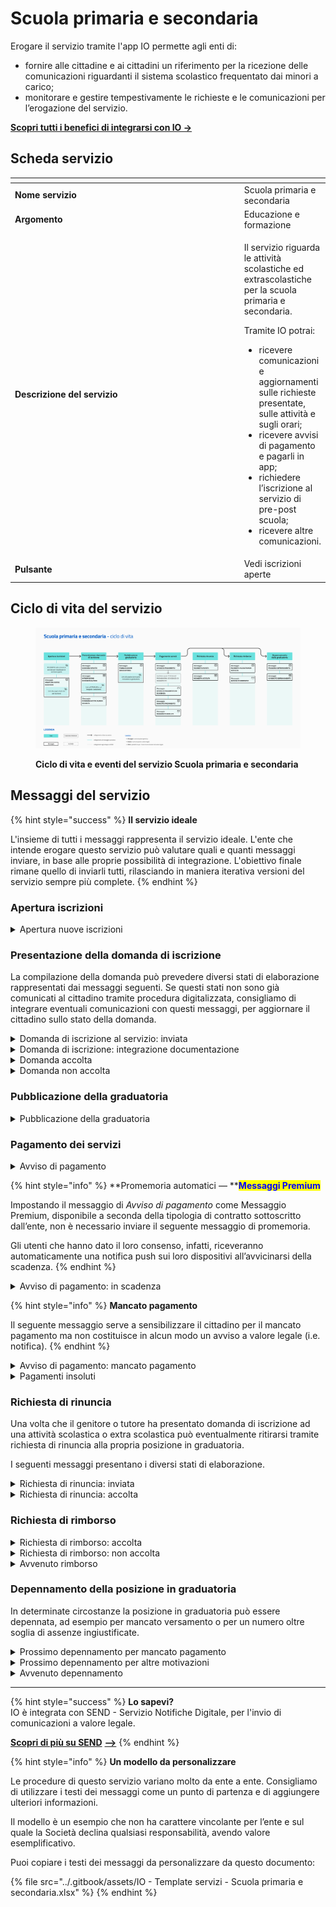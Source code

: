 # Scuola primaria e secondaria

Erogare il servizio tramite l'app IO permette agli enti di:

* fornire alle cittadine e ai cittadini un riferimento per la ricezione delle comunicazioni riguardanti il sistema scolastico frequentato dai minori a carico;
* monitorare e gestire tempestivamente le richieste e le comunicazioni per l’erogazione del servizio.

[**Scopri tutti i benefici di integrarsi con IO →** ](https://docs.pagopa.it/manuale-servizi/lapp-io/cose-io-e-qual-e-il-suo-obiettivo)

## Scheda servizio <a href="#scheda-servizio" id="scheda-servizio"></a>

<table data-header-hidden><thead><tr><th width="373"></th><th></th></tr></thead><tbody><tr><td><strong>Nome servizio</strong></td><td>Scuola primaria e secondaria</td></tr><tr><td><strong>Argomento</strong></td><td>Educazione e formazione</td></tr><tr><td><strong>Descrizione del servizio</strong></td><td><p>Il servizio riguarda le attività scolastiche ed extrascolastiche per la scuola primaria e secondaria.</p><p></p><p>Tramite IO potrai:</p><ul><li>ricevere comunicazioni e aggiornamenti sulle richieste presentate, sulle attività e sugli orari;</li><li>ricevere avvisi di pagamento e pagarli in app;</li><li>richiedere l’iscrizione al servizio di pre-post scuola;</li><li>ricevere altre comunicazioni.</li></ul></td></tr><tr><td><strong>Pulsante</strong></td><td>Vedi iscrizioni aperte</td></tr></tbody></table>

## Ciclo di vita del servizio

<figure><img src="../.gitbook/assets/Educazione e formazione_Scuola primaria e secondaria.png" alt=""><figcaption><p><strong>Ciclo di vita e eventi del servizio Scuola primaria e secondaria</strong></p></figcaption></figure>

## Messaggi del servizio

{% hint style="success" %}
**Il servizio ideale**

L'insieme di tutti i messaggi rappresenta il servizio ideale. L'ente che intende erogare questo servizio può valutare quali e quanti messaggi inviare, in base alle proprie possibilità di integrazione. L'obiettivo finale rimane quello di inviarli tutti, rilasciando in maniera iterativa versioni del servizio sempre più complete.
{% endhint %}

### Apertura iscrizioni

<details>

<summary>Apertura nuove iscrizioni</summary>

**🖋 Titolo del messaggio:** Sono aperte le iscrizioni per l’anno educativo \<aaaa/aaaa>

🗒 **Testo del messaggio**:&#x20;

Dal \<gg/mm/aaaa> al \<gg/mm/aaaa> potrai fare domanda di iscrizione al servizio \<tipologia di servizio> per l’anno educativo \<aaaa/aaaa>.

Per ulteriori informazioni e fare domanda d’iscrizione, \[visita questo sito]\(URL).

**🪄 Pulsante**: Fai domanda

***

**Destinatari**: Tutti i genitori/tutori che hanno responsabilità genitoriale di un minore iscritto ad una scuola primaria o secondaria dell’area geografica di azione del servizio.

**Quando inviarlo**: Nei mesi precedenti all’inizio dell’anno educativo.

**User story**: Come cittadino voglio ricevere promemoria dell’apertura delle nuove iscrizioni

</details>

### Presentazione della domanda di iscrizione

La compilazione della domanda può prevedere diversi stati di elaborazione rappresentati dai messaggi seguenti. Se questi stati non sono già comunicati al cittadino tramite procedura digitalizzata, consigliamo di integrare eventuali comunicazioni con questi messaggi, per aggiornare il cittadino sullo stato della domanda.&#x20;

<details>

<summary>Domanda di iscrizione al servizio: inviata</summary>

**🖋 Titolo del messaggio:** Abbiamo ricevuto la tua domanda

🗒 **Testo del messaggio**:&#x20;

Il \<gg/mm/aaaa> abbiamo ricevuto la tua domanda di iscrizione per \<nome> \<cognome> al servizio \<tipologia del servizio>  per l’anno educativo \<aaaa/aaaa>.&#x20;

Il numero di protocollo della tua domanda è: \<nnnn>

Per consultare il riepilogo della domanda, \[visita questo sito]\(URL).

**🪄 Pulsante**: Vai alla tua domanda&#x20;

***

**Destinatari:** Il genitore/tutore che ha presentato domanda di iscrizione.

**Quando inviarlo:** Quando la domanda è ricevuta dall’ente.

**User story:** Come cittadino voglio ricevere aggiornamenti sullo stato della mia domanda.

</details>

<details>

<summary>Domanda di iscrizione: integrazione documentazione</summary>

**🖋 Titolo del messaggio:** Richiesta di integrazione

🗒 **Testo del messaggio**:&#x20;

Per elaborare la tua domanda di iscrizione per \<nome> \<cognome> al servizio \<tipologia di servizio> nr. \<nnnn> per l’anno educativo \<aaaa/aaaa>, abbiamo bisogno di ricevere entro il \<gg/mm/aaaa> altri documenti.

Consulta il riepilogo della domanda, \[visita questo sito]\(URL).

**🪄 Pulsante**: n/a

***

**Destinatari**: Il genitore/tutore che ha presentato domanda di iscrizione.

**Quando inviarlo**: Quando l’ente necessita di integrazione documentale alla domanda presentata.

**User story**: Come cittadino voglio ricevere aggiornamenti sullo stato della mia domanda.

</details>

<details>

<summary>Domanda accolta</summary>

**🖋 Titolo del messaggio:** La tua domanda è stata accolta

🗒 **Testo del messaggio**:&#x20;

La domanda di iscrizione per \<nome> \<cognome> al servizio \<tipologia di servizio> nr. \<nnnn> per l'anno educativo \<aaaa/aaaa> è stata accolta in \<gg/mm/aaaa>. \
Sarà possibile consultare la propria posizione in graduatoria dal \<gg/mm/aaaa>.

\[Se previsto] Per consultare il riepilogo della domanda, \[visita questo sito]\(URL).&#x20;

**🪄 Pulsante**: n/a

***

**Destinatari**: Il genitore/tutore che ha presentato domanda di iscrizione.

**Quando inviarlo**: Quando la domanda è accolta

**User story**: Come cittadino voglio ricevere aggiornamenti sullo stato della mia domanda.

</details>

<details>

<summary>Domanda non accolta</summary>

**🖋 Titolo del messaggio:** La tua domanda non è stata accolta

🗒 **Testo del messaggio**:&#x20;

La domanda di iscrizione per \<nome> \<cognome> al servizio \<tipologia di servizio> nr. \<nnnn> per l'anno educativo \<aaaa/aaaa> non è stata accolta.&#x20;

Per ulteriori informazioni, \[visita questo sito]\(URL).&#x20;

**🪄 Pulsante**: n/a

***

**Destinatari**: Il genitore/tutore che ha presentato domanda di iscrizione.

**Quando inviarlo**: Quando la domanda non è accolta

**User story**: Come cittadino voglio ricevere aggiornamenti sullo stato della mia domanda.

</details>

### Pubblicazione della graduatoria

<details>

<summary>Pubblicazione della graduatoria</summary>

**🖋 Titolo del messaggio:** Pubblicata la graduatoria \<provvisoria/definitiva> per l’anno \<aaaa/aaaa>

🗒 **Testo del messaggio**:&#x20;

È disponibile la graduatoria di ammissione al servizio \<tipologia di servizio> per l’anno educativo \<aaaa/aaaa> per \<nome> \<cognome>.

\[Se previsto] Per confermare l’iscrizione, dovrai effettuare il pagamento per la \<rata unica/prima rata> entro il \<gg/mm/aaaa>.

Se vuoi rinunciare alla tua posizione, hai tempo fino al \<gg/mm/aaaa>.

Per visualizzare la tua posizione in graduatoria \[visita questo sito]\(URL).

**🪄 Pulsante**:Vai alla graduatoria&#x20;

***

**Destinatari**: Tutti i genitori/tutori che hanno responsabilità genitoriale di un minore per il quale è stata fatta domanda di iscrizione.

**Quando inviarlo**: Quando è pubblicata la graduatoria di ammissione.

**User story**: Come cittadino voglio ricevere aggiornamenti sullo stato della mia domanda.

</details>

### Pagamento dei servizi

<details>

<summary>Avviso di pagamento</summary>

:sparkles: <mark style="color:blue;">**Messaggio Premium**</mark> — Se hai un contratto Premium, ti consigliamo di configurare questo messaggio con promemoria Premium: i destinatari verranno avvisati dell‘avvicinarsi della scadenza tramite notifica push.

***

**🖋 Titolo del messaggio:** Hai un nuovo avviso di pagamento

🗒 **Testo del messaggio**:

C'è un avviso da pagare intestato a \<nome> \<cognome> e relativo a \<causale>.

L’importo è stato calcolato sulla base dell’ISEE (Indicatore Situazione Economica Equivalente) presentato in fase di domanda di iscrizione.

**Devi pagare:** <00,00> €

**Entro il:** \<gg/mm/aaaa>

Puoi pagare direttamente in app premendo “Vedi Avviso”, oppure tramite tutti i canali di pagamento della piattaforma pagoPA e le altre modalità di pagamento offerte dell'ente creditore.

Se hai già provveduto a pagare l'avviso ignora questo messaggio.

Per maggiori informazioni o per richiedere assistenza, contattaci tramite i canali che trovi nella scheda servizio.

In fase di pagamento, se previsto dall'ente, l'importo riportato nel messaggio potrebbe subire variazioni.

**🪄 Pulsante**: Vedi Avviso

***

**Destinatari**: Il genitore/tutore che ha presentato domanda per un servizio

**Quando inviarlo**: Quando è necessario effettuare il pagamento per confermare l’iscrizione al servizio

**User story**: Come cittadino voglio ricevere aggiornamenti sullo stato della mia domanda

</details>

{% hint style="info" %}
**Promemoria automatici — **<mark style="color:blue;">**Messaggi Premium**</mark>

Impostando il messaggio di _Avviso di pagamento_ come Messaggio Premium, disponibile a seconda della tipologia di contratto sottoscritto dall’ente, non è necessario inviare il seguente messaggio di promemoria.

Gli utenti che hanno dato il loro consenso, infatti, riceveranno automaticamente una notifica push sui loro dispositivi all’avvicinarsi della scadenza.
{% endhint %}

<details>

<summary>Avviso di pagamento: in scadenza</summary>

**🖋 Titolo del messaggio:** Hai un pagamento in scadenza

🗒 **Testo del messaggio**:&#x20;

Il tuo pagamento per \<servizio> sta per scadere.

Se hai già provveduto a pagare l’avviso ignora questo messaggio.

**🪄 Pulsante**: Vedi Avviso

***

**Destinatari**: Il genitore/tutore che ha presentato domanda per il servizio

**Quando inviarlo**: Quando il pagamento è prossimo alla scadenza

**User story**: Come cittadino voglio ricevere un promemoria per i pagamenti in scadenza.

</details>

{% hint style="info" %}
**Mancato pagamento**

Il seguente messaggio serve a sensibilizzare il cittadino per il mancato pagamento ma non costituisce in alcun modo un avviso a valore legale (i.e. notifica).
{% endhint %}

<details>

<summary>Avviso di pagamento: mancato pagamento</summary>

**🖋 Titolo del messaggio:** Pagamento non effettuato

🗒 **Testo del messaggio**:&#x20;

Il tuo pagamento per \<causale> è scaduto il \<gg/mm/aaaa>.

Se hai già provveduto a pagare l’avviso ignora questo messaggio.

**🪄 Pulsante**: Vedi Avviso

***

**Destinatari**: Il genitore/tutore che ha presentato domanda per il servizio

**Quando inviarlo**: Quando il pagamento non è stato effettuato entro il termine.

**User story**: Come cittadino voglio ricevere un promemoria per i pagamenti in scadenza.

</details>

<details>

<summary>Pagamenti insoluti</summary>

**🖋 Titolo del messaggio:** L'iscrizione al servizio è bloccata da pagamenti insoluti

🗒 **Testo del messaggio**:&#x20;

Risultano pagamenti insoluti a carico di \<nome> \<cognome> e relative a \<causale>.

Per maggiori informazioni o per richiedere assistenza, contattaci tramite i canali che trovi nella scheda servizio.

**🪄 Pulsante**: Vedi Avviso

***

**Destinatari**: Il genitore/tutore che ha presentato domanda per il servizio

**Quando inviarlo**: Quando risultano pagamenti insoluti a carico del cittadino

**User story**: Come cittadino voglio ricevere avvisi su pagamenti insoluti a mio carico

</details>

### Richiesta di rinuncia

Una volta che il genitore o tutore ha presentato domanda di iscrizione ad una attività scolastica o extra scolastica può eventualmente ritirarsi tramite richiesta di rinuncia alla propria posizione in graduatoria.

I seguenti messaggi presentano i diversi stati di elaborazione.

<details>

<summary>Richiesta di rinuncia: inviata</summary>

**🖋 Titolo del messaggio:** Abbiamo ricevuto la tua richiesta di rinuncia

🗒 **Testo del messaggio**:&#x20;

Abbiamo ricevuto la tua richiesta di rinuncia alla posizione in graduatoria per il servizio \<tipologia di servizio> per l’anno educativo \<aaaa/aaaa>.

Per ulteriori informazioni, \[visita questo sito]\(URL).

**🪄 Pulsante**: n/a

***

**Destinatari:** Il genitore/tutore che ha presentato richiesta di rinuncia.

**Quando inviarlo:** Quando il cittadino invia una richiesta di rinuncia.

**User story:** Come cittadino voglio ricevere comunicazioni sullo stato della mia richiesta.

</details>

<details>

<summary>Richiesta di rinuncia: accolta</summary>

**🖋 Titolo del messaggio:** Hai rinunciato alla tua posizione

🗒 **Testo del messaggio**:&#x20;

La tua richiesta di rinuncia alla tua posizione in graduatoria per il servizio \<tipologia di servizio> per l’anno educativo \<aaaa/aaaa> è stata accolta.

Per ulteriori informazioni, \[visita questo sito]\(URL).

**🪄 Pulsante**: n/a

***

**Destinatari:** Il genitore/tutore che ha presentato richiesta di rinuncia.

**Quando inviarlo:** Quando la richiesta di rinuncia viene accolta dall’ente e la posizione rimossa dalla graduatoria.

**User story:** Come cittadino voglio ricevere comunicazioni sullo stato della mia richiesta.

</details>

### Richiesta di rimborso

<details>

<summary>Richiesta di rimborso: accolta</summary>

**🖋 Titolo del messaggio:** La tua richiesta di rimborso è stata accolta

🗒 **Testo del messaggio**:&#x20;

La tua richiesta di rimborso per il servizio \<tipologia di servizio> per \<nome> \<cognome> per l’anno \<aaaa/aaaa> è stata accolta.

**Ti rimborseremo**: <00,00> €

Entro il: \<gg/mm/aaaa>

**🪄 Pulsante**: n/a

***

**Destinatari:** Il genitore/tutore che ha presentato richiesta di rimborso.

**Quando inviarlo:** Quando la richiesta di rimborso è confermata dall’ente.

**User story:** Come cittadino voglio ricevere aggiornamenti sullo stato della mia richiesta.

</details>

<details>

<summary>Richiesta di rimborso: non accolta</summary>

**🖋 Titolo del messaggio:** La tua richiesta di rimborso non è stata accolta

🗒 **Testo del messaggio**:&#x20;

La domanda per rimborso per il servizio \<tipologia di servizi> per \<nome> \<cognome> per l’anno \<aaaa/aaaa> non è stata accolta.&#x20;

Per ulteriori informazioni, \[visita il sito]\(URL).

**🪄 Pulsante**: n/a

***

**Destinatari:** Il genitore/tutore che ha presentato richiesta di rimborso.

**Quando inviarlo:** Quando la richiesta di rimborso è rigettata dall’ente.

**User story:** Come cittadino voglio ricevere aggiornamenti sullo stato della mia richiesta.

</details>

<details>

<summary>Avvenuto rimborso</summary>

**🖋 Titolo del messaggio:** Il tuo rimborso è in arrivo

🗒 **Testo del messaggio**:&#x20;

Il gg/mm/aaaa abbiamo emesso un rimborso per l’iscrizione al servizio \<tipologia di servizio> per l’anno educativo \<aaaa/aaaa>.

**Ti abbiamo rimborsato**: <00,00> €

Per maggiori informazioni o per richiedere assistenza, contattaci tramite i canali che trovi nella scheda servizio.

**🪄 Pulsante**: Vedi ricevuta

***

**Destinatari:** Il genitore/tutore che ha presentato richiesta di rimborso, il cittadino che ha ricevuto il rimborso.

**Quando inviarlo:** Quando la domanda è confermata dall’ente.

**User story:** Come cittadino voglio ricevere aggiornamenti sullo stato della mia richiesta.

</details>

### Depennamento della posizione in graduatoria

In determinate circostanze la posizione in graduatoria può essere depennata, ad esempio per mancato versamento o per un numero oltre soglia di assenze ingiustificate.

<details>

<summary>Prossimo depennamento per mancato pagamento</summary>

**🖋 Titolo del messaggio:** La tua posizione in graduatoria sta per essere depennata

🗒 **Testo del messaggio**:&#x20;

La tua posizione in graduatoria per il servizio \<tipologia di servizio> per \<nome> \<cognome> è prossima al depennamento per mancato pagamento.

Per ulteriori informazioni, \[visita questo sito]\(URL).

**🪄 Pulsante**: Vedi Avviso

***

**Destinatari:** Il genitore/tutore che ha presentato domanda di iscrizione.

**Quando inviarlo:** Quando l’ente è prossimo al depennamento della posizione in graduatoria per mancato versamento, assenze ingiustificate o altre motivazioni.

**User story:** Come cittadino voglio ricevere comunicazione se la mia posizione in graduatoria è prossima al depennamento.

</details>

<details>

<summary>Prossimo depennamento per altre motivazioni</summary>

**🖋 Titolo del messaggio:** La tua posizione in graduatoria sta per essere depennata

🗒 **Testo del messaggio**:&#x20;

La tua posizione in graduatoria per il servizio \<tipologia di servizio> per \<nome> \<cognome> è prossima al depennamento.

Per ulteriori informazioni, \[visita questo sito]\(URL).

**🪄 Pulsante**: n/a

***

**Destinatari:** Il genitore/tutore che ha presentato domanda di iscrizione.

**Quando inviarlo:** Quando l’ente è prossimo al depennamento della posizione in graduatoria per assenze ingiustificate o altre motivazioni.

**User story:** Come cittadino voglio ricevere comunicazione se la mia posizione in graduatoria è prossima al depennamento.

</details>

<details>

<summary>Avvenuto depennamento</summary>

**🖋 Titolo del messaggio:** La tua posizione in graduatoria è stata depennata

🗒 **Testo del messaggio**:&#x20;

La tua posizione in graduatoria per il servizio \<tipologia servizio> per \<nome> \<cognome> per l’anno \<aaaa/aaaa> è stata depennata il \<gg/mm/aaaa>.

Per ulteriori informazioni, \[visita questo sito]\(URL).

**🪄 Pulsante**: n/a

***

**Destinatari:** Il genitore/tutore che ha presentato domanda di iscrizione.

**Quando inviarlo:** Quando l’ente conferma il depennamento.

**User story:** Come cittadino voglio ricevere una comunicazione se la mia posizione in graduatoria è depennata.

</details>

***

{% hint style="success" %}
**Lo sapevi?**\
IO è integrata con SEND - Servizio Notifiche Digitale, per l'invio di comunicazioni a valore legale.

[**Scopri di più su SEND**](https://notifichedigitali.pagopa.it/) [**-->**](https://www.pagopa.it/it/prodotti-e-servizi/piattaforma-notifiche-digitali)
{% endhint %}

{% hint style="info" %}
**Un modello da personalizzare**

Le procedure di questo servizio variano molto da ente a ente. Consigliamo di utilizzare i testi dei messaggi come un punto di partenza e di aggiungere ulteriori informazioni.&#x20;

Il modello è un esempio che non ha carattere vincolante per l’ente e sul quale la Società declina qualsiasi responsabilità, avendo valore esemplificativo.

Puoi copiare i testi dei messaggi da personalizzare da questo documento:

{% file src="../.gitbook/assets/IO - Template servizi - Scuola primaria e secondaria.xlsx" %}
{% endhint %}
